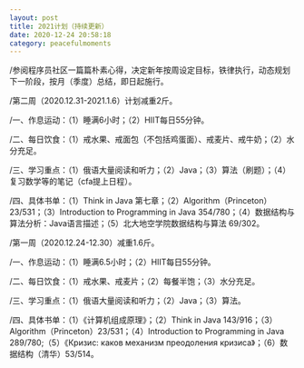 ```yaml
---
layout: post
title: 2021计划（持续更新）
date: 2020-12-24 20:58:18
category: peacefulmoments
---   
```

/参阅程序员社区一篇篇朴素心得，决定新年按周设定目标，铁律执行，动态规划下一阶段，按月（季度）总结，即日起施行。

/第二周（2020.12.31-2021.1.6）计划减重2斤。
 
/一、作息运动：（1）睡满6小时；（2）HIIT每日55分钟。
 
/二、每日饮食：（1）戒水果、戒面包（不包括鸡蛋面）、戒麦片、戒牛奶；（2）水分充足。
 
/三、学习重点：（1）俄语大量阅读和听力；（2）Java；（3）算法（刷题）；（4）复习数学等的笔记（cfa提上日程）。
 
/四、具体书单：（1）Think in Java 第七章；（2）Algorithm（Princeton）23/531；（3）Introduction to Programming in Java 354/780；（4）数据结构与算法分析：Java语言描述；（5）北大地空学院数据结构与算法 69/302。


/第一周（2020.12.24-12.30）减重1.6斤。
 
/一、作息运动：（1）睡满6.5小时；（2）HIIT每日55分钟。
 
/二、每日饮食：（1）戒水果、戒麦片；（2）每餐半饱；（3）水分充足。
 
/三、学习重点：（1）俄语大量阅读和听力；（2）Java；（3）算法。
 
/四、具体书单：（1）《计算机组成原理》；（2）Think in Java 143/916；（3）Algorithm（Princeton）23/531；（4）Introduction to Programming in Java 289/780;（5）《Кризис: каков механизм преодоления кризиса》；（6）数据结构（清华）53/514。
